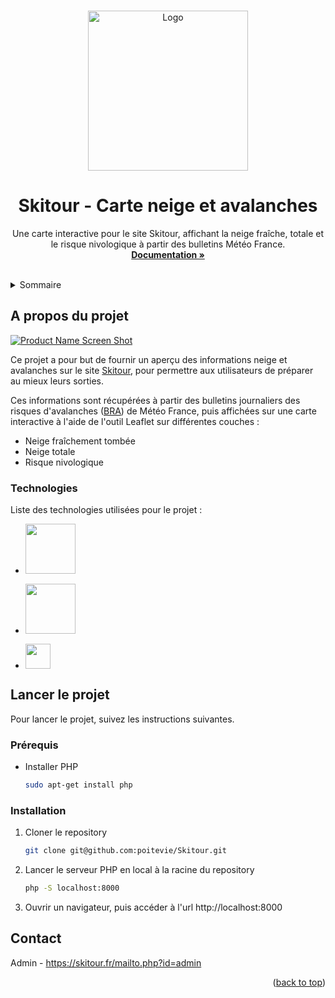 <a name="readme-top"></a>
<!--
*** Template: https://github.com/othneildrew/Best-README-Template
-->

<!-- PROJECT LOGO -->
<br />
<div align="center">

<a>
    <img src="https://skitour.fr/img/skitour.png" alt="Logo" width="256">
  </a>

  <h1 align="center">Skitour - Carte neige et avalanches</h3>

  <p align="center">
    Une carte interactive pour le site Skitour, affichant la neige fraîche, totale et le risque nivologique à partir des bulletins Météo France.
    <br />
    <a href="https://github.com/poitevie/Skitour"><strong>Documentation »</strong></a>
    <br />
    <br />
  </p>
</div>

<!-- TABLE OF CONTENTS -->
<details>
  <summary>Sommaire</summary>
  <ol>
    <li>
      <a href="#about-the-project">A propos du projet</a>
      <ul>
        <li><a href="#built-with">Technologies</a></li>
      </ul>
    </li>
    <li>
      <a href="#getting-started">Lancer le projet</a>
      <ul>
        <li><a href="#prerequisites">Prérequis</a></li>
        <li><a href="#installation">Installation</a></li>
      </ul>
    </li>
    <li><a href="#contact">Contact</a></li>
  </ol>
</details>

<!-- ABOUT THE PROJECT -->
## A propos du projet

[![Product Name Screen Shot][product-screenshot]](https://skitour.fr/)  

Ce projet a pour but de fournir un aperçu des informations neige et avalanches sur le site [Skitour](https://skitour.fr/), pour permettre aux utilisateurs de préparer au mieux leurs sorties.

Ces informations sont récupérées à partir des bulletins journaliers des risques d'avalanches ([BRA](https://meteofrance.com/meteo-montagne)) de Météo France, puis affichées sur une carte interactive à l'aide de l'outil Leaflet sur différentes couches :
* Neige fraîchement tombée
* Neige totale
* Risque nivologique

### Technologies

Liste des technologies utilisées pour le projet :

* <img src="https://upload.wikimedia.org/wikipedia/commons/2/27/PHP-logo.svg" width="80" style="display: block; margin-bottom: 16px"/>
* <img src="https://upload.wikimedia.org/wikipedia/commons/thumb/1/13/Leaflet_logo.svg/320px-Leaflet_logo.svg.png" width="80" style="display: block; margin-bottom: 16px"/>
* <img src="https://upload.wikimedia.org/wikipedia/commons/6/6a/JavaScript-logo.png" width="40" style="display: block; margin-bottom: 16px"/>

<!-- GETTING STARTED -->
## Lancer le projet

Pour lancer le projet, suivez les instructions suivantes.

### Prérequis

* Installer PHP
  ```sh
  sudo apt-get install php
  ```

### Installation

1. Cloner le repository
   ```sh
   git clone git@github.com:poitevie/Skitour.git
   ```
2. Lancer le serveur PHP en local à la racine du repository
   ```sh
   php -S localhost:8000
   ```
3. Ouvrir un navigateur, puis accéder à l'url http://localhost:8000

<!-- CONTACT -->
## Contact

Admin - https://skitour.fr/mailto.php?id=admin

<p align="right">(<a href="#readme-top">back to top</a>)</p>

[product-screenshot]: https://skitour.fr/img/bandeau.jpg